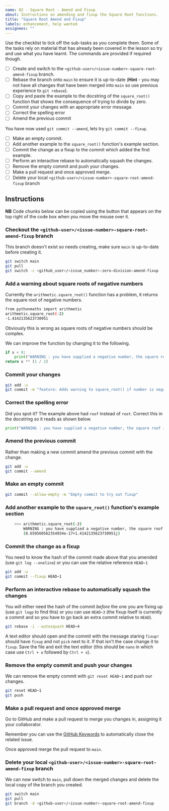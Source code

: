 ```yaml
---
name: 02 - Square Root - Amend and Fixup
about: Instructions on amending and fixup the Square Root functions.
title: "Square Root Amend and Fixup"
labels: enhancement, help wanted
assignees: ""
---
```


Use the checklist to tick off the sub-tasks as you complete them. Some of the tasks rely on material that has already
been covered in the lesson so try and use what you have learnt. The commands are provided if required though.

- [ ] Create and switch to the `<github-user>/<issue-number>-square-root-amend-fixup` branch.
- [ ] Rebase the branch onto `main` to ensure it is up-to-date (**Hint** - you may not have all changes that have been
      merged into `main` so use previous experience to `git rebase`).
- [ ] Copy and paste the example to the docstring of the `square_root()` function that shows the consequence of trying to
      divide by zero.
- [ ] Commit your changes with an appropriate error message.
- [ ] Correct the spelling error
- [ ] Amend the previous commit

You have now used `git commit --amend`, lets try `git commit --fixup`.

- [ ] Make an empty commit.
- [ ] Add another example to the `square_root()` function's example section.
- [ ] Commit the change as a fixup to the commit which added the first example.
- [ ] Perform an interactive rebase to automatically squash the changes.
- [ ] Remove the empty commit and push your changes.
- [ ] Make a pull request and once approved merge.
- [ ] Delete your local `<github-user>/<issue-number>-square-root-amend-fixup` branch

## Instructions

**NB** Code chunks below can be copied using the button that appears on the top right of the code box when you move the
mouse over it.

### Checkout the `<github-user>/<issue-number>-square-root-amend-fixup` branch

This branch doesn't exist so needs creating, make sure `main` is up-to-date before creating it.

```bash
git switch main
git pull
git switch -c <github_user>/<issue_number>-zero-division-amend-fixup
```

### Add a warning about square roots of negative numbers

Currently the `arithmetic.square_root()` function has a problem, it returns the square root of negative numbers.

```bash
from pythonmaths import arithmetic
arithmetic.square_root(-2)
-1.4142135623730951
```

Obviously this is wrong as square roots of negative numbers should be complex.

We can improve the function by changing it to the following.

```python
if x < 0:
    print("WARNING : you have supplied a negative number, the square roof is complex.")
return x ** (1 / 2)
```

### Commit your changes

```bash
git add -u
git commit -m "feature: Adds warning to square_root() if number is negative"
```

### Correct the spelling error

Did you spot it? The example above had `roof` instead of `root`. Correct this in the docstring so it reads as shown
below.

```python
print("WARNING : you have supplied a negative number, the square roof is complex.")
```

### Amend the previous commit

Rather than making a new commit amend the previous commit with the change.

```bash
git add -u
git commit --amend
```

### Make an empty commit

```bash
git commit --allow-empty -m "Empty commit to try out fixup"
```

### Add another example to the `square_root()` function's example section

```bash
    >>> arithmetic.square_root(-2)
        WARNING : you have supplied a negative number, the square roof is complex.
        (8.659560562354934e-17+1.4142135623730951j)
```

### Commit the change as a fixup

You need to know the hash of the commit made above that you amended (use `git log --oneline`) or you can use the
relative reference `HEAD~1`

```bash
git add -u
git commit --fixup HEAD~1
```

### Perform an interactive rebase to automatically squash the changes

You will either need the hash of the commit _before_ the one you are fixing up (use `git logp` to find this) or
you can use `HEAD~3` (the fixup itself is currently a commit and so you have to go back an extra commit relative to
`HEAD`).

```bash
git rebase -i --autosquash HEAD~4
```

A text editor should open and the commit with the message staring `fixup!` should have `fixup` and not `pick` next to
it. If that isn't the case change it to `fixup`. Save the file and exit the text editor (this should be `nano` in which
case use `Ctrl + o` followed by `Ctrl + x`).

### Remove the empty commit and push your changes

We can remove the empty commit with `git reset HEAD~1` and push our changes.

```bash
git reset HEAD~1
git push
```

### Make a pull request and once approved merge

Go to GitHub and make a pull request to merge you changes in, assigning it your collaborator.

Remember you can use the [GitHub
Keywords](https://docs.github.com/en/get-started/writing-on-github/working-with-advanced-formatting/using-keywords-in-issues-and-pull-requests)
to automatically close the related issue.

Once approved merge the pull request to `main`.

### Delete your local `<github-user>/<issue-number>-square-root-amend-fixup` branch

We can now switch to `main`, pull down the merged changes and delete the local copy of the branch you created.

```bash
git switch main
git pull
git branch -d <github-user>/<issue-number>-square-root-amend-fixup
```

